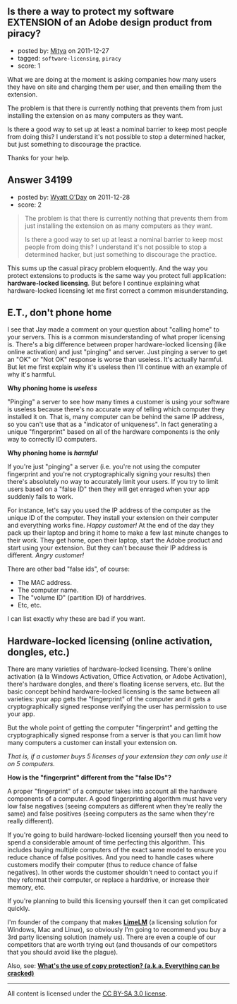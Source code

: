 ## Is there a way to protect my software EXTENSION of an Adobe design product from piracy?

- posted by: [Mitya](https://stackexchange.com/users/-1/15255-mitya) on 2011-12-27
- tagged: `software-licensing`, `piracy`
- score: 1

What we are doing at the moment is asking companies how many users they have on site and charging them per user, and then emailing them the extension.

The problem is that there is currently nothing that prevents them from just installing the extension on as many computers as they want.

Is there a good way to set up at least a nominal barrier to keep most people from doing this? I understand it's not possible to stop a determined hacker, but just something to discourage the practice.

Thanks for your help.


## Answer 34199

- posted by: [Wyatt O'Day](https://stackexchange.com/users/-1/5714-wyatt-o-day) on 2011-12-28
- score: 2

<blockquote>
  <p>The problem is that there is currently nothing that prevents them from just installing the extension on as many computers as they want.</p>
  
  <p>Is there a good way to set up at least a nominal barrier to keep most people from doing this? I understand it's not possible to stop a determined hacker, but just something to discourage the practice.</p>
</blockquote>

<p>This sums up the casual piracy problem eloquently. And the way you protect extensions to products is the same way you protect full application: <strong>hardware-locked licensing</strong>. But before I continue explaining what hardware-locked licensing let me first correct a common misunderstanding.</p>

<h2>E.T., don't phone home</h2>

<p>I see that Jay made a comment on your question about "calling home" to your servers. This is a common misunderstanding of what proper licensing is. There's a big difference between proper hardware-locked licensing (like online activation) and just "pinging" and server. Just pinging a server to get an "OK" or "Not OK" response is worse than useless. It's actually harmful. But let me first explain why it's useless then I'll continue with an example of why it's harmful.</p>

<p><strong>Why phoning home is <em>useless</em></strong></p>

<p>"Pinging" a server to see how many times a customer is using your software is useless because there's no accurate way of telling which computer they installed it on. That is, many computer can be behind the same IP address, so you can't use that as a "indicator of uniqueness". In fact generating a unique "fingerprint" based on all of the hardware components is the only way to correctly ID computers.</p>

<p><strong>Why phoning home is <em>harmful</em></strong></p>

<p>If you're just "pinging" a server (i.e. you're not using the computer fingerprint and you're not cryptographically signing your results) then there's absolutely no way to accurately limit your users. If you try to limit users based on a "false ID" then they will get enraged when your app suddenly fails to work.</p>

<p>For instance, let's say you used the IP address of the computer as the unique ID of the computer. They install your extension on their computer and everything works fine. <em>Happy customer!</em> At the end of the day they pack up their laptop and bring it home to make a few last minute changes to their work. They get home, open their laptop, start the Adobe product and start using your extension. But they can't because their IP address is different. <em>Angry customer!</em></p>

<p>There are other bad "false ids", of course:</p>

<ul>
<li>The MAC address.</li>
<li>The computer name.</li>
<li>The "volume ID" (partition ID) of harddrives.</li>
<li>Etc, etc.</li>
</ul>

<p>I can list exactly why these are bad if you want.</p>

<h2>Hardware-locked licensing (online activation, dongles, etc.)</h2>

<p>There are many varieties of hardware-locked licensing. There's online activation (à la Windows Activation, Office Activation, or Adobe Activation), there's hardware dongles, and there's floating license servers, etc. But the basic concept behind hardware-locked licensing is the same between all varieties: your app gets the "fingerprint" of the computer and it gets a cryptographically signed response verifying the user has permission to use your app.</p>

<p>But the whole point of getting the computer "fingerprint" and getting the cryptographically signed response from a server is that you can limit how many computers a customer can install your extension on.</p>

<p><em>That is, if a customer buys 5 licenses of your extension they can only use it on 5 computers.</em></p>

<p><strong>How is the "fingerprint" different from the "false IDs"?</strong></p>

<p>A proper "fingerprint" of a computer takes into account all the hardware components of a computer. A good fingerprinting algorithm must have very low false negatives (seeing computers as different when they're really the same) and false positives (seeing computers as the same when they're really different).</p>

<p>If you're going to build hardware-locked licensing yourself then you need to spend a considerable amount of time perfecting this algorithm. This includes buying multiple computers of the exact same model to ensure you reduce chance of false positives. And you need to handle cases where customers modify their computer (thus to reduce chance of false negatives). In other words the customer shouldn't need to contact you if they reformat their computer, or replace a harddrive, or increase their memory, etc.</p>

<p>If you're planning to build this licensing yourself then it can get complicated quickly.</p>

<p>I'm founder of the company that makes <strong><a href="http://wyday.com/limelm/" rel="nofollow">LimeLM</a></strong> (a licensing solution for Windows, Mac and Linux), so obviously I'm going to recommend you buy a 3rd party licensing solution (namely us). There are even a couple of our competitors that are worth trying out (and thousands of our competitors that you should avoid like the plague).</p>

<p>Also, see: <strong><a href="http://answers.onstartups.com/a/29055/5714">What's the use of copy protection? (a.k.a. Everything can be cracked)</a></strong></p>




---

All content is licensed under the [CC BY-SA 3.0 license](https://creativecommons.org/licenses/by-sa/3.0/).
